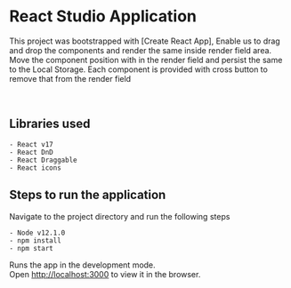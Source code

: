 # React Studio Application

This project was bootstrapped with [Create React App], Enable us to drag and drop the components and render the same inside render field area. Move the component position with in the render field and persist the same to the Local Storage. Each component is provided with cross button to remove that from the render field 

<br>

## Libraries used
    - React v17
    - React DnD
    - React Draggable
    - React icons

## Steps to run the application

Navigate to the project directory and run the following steps

    - Node v12.1.0
    - npm install
    - npm start

Runs the app in the development mode.\
Open [http://localhost:3000](http://localhost:3000) to view it in the browser.

